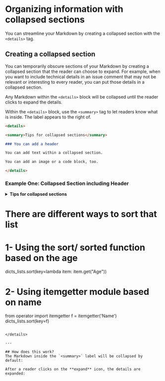 # Organizing information with collapsed sections

You can streamline your Markdown by creating a collapsed section with the `<details>` tag.

## Creating a collapsed section

You can temporarily obscure sections of your Markdown by creating a collapsed section that the reader can choose to expand. For example, when you want to include technical details in an issue comment that may not be relevant or interesting to every reader, you can put those details in a collapsed section.

Any Markdown within the `<details>` block will be collapsed until the reader clicks to expand the details.

Within the `<details>` block, use the `<summary>` tag to let readers know what is inside. The label appears to the right of.

```markdown
<details>

<summary>Tips for collapsed sections</summary>

### You can add a header

You can add text within a collapsed section.

You can add an image or a code block, too.

</details>
```

### Example One: Collapsed Section including Header

<details>

<summary><b>Tips for collapsed sections</b></summary>

### You can add a header

You can add text within a collapsed section. The collapsed section can be expanded or collapsed 

You can add an image or a code block, too.

```ruby
   puts "Hello World"
```

</details>


# There are different ways to sort that list
# 1- Using the sort/ sorted function based on the age
dicts_lists.sort(key=lambda item: item.get("Age"))

# 2- Using itemgetter module based on name
from operator import itemgetter
f = itemgetter('Name')
dicts_lists.sort(key=f)
```

</details>

---

## How does this work?
The Markdown inside the `<summary>` label will be collapsed by default:

After a reader clicks on the **expand** icon, the details are expanded:
